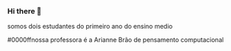 ### Hi there 👋

somos dois estudantes do primeiro ano do ensino medio

#0000ffnossa professora é a Arianne Brão de pensamento computacional
